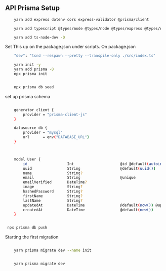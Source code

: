 


## API Prisma Setup

```sh
    yarn add express dotenv cors express-validator @prisma/client
```


```sh
    yarn add typescript @types/node @types/node @types/express @types/dotenv @types/cors
```

```sh
    yarn add ts-node-dev -D
```

Set This up on the package.json under scripts.  On package.json

```sh
    "dev": "tsnd --respawn --pretty --transpile-only ./src/index.ts"
```


```sh
    yarn init -y
    yarn add prisma -D
    npx prisma init
```

```sh

    npx prisma db seed
```

set up prisma schema


```sh

    generator client {
        provider = "prisma-client-js"
    }

    datasource db {
        provider = "mysql"
        url      = env("DATABASE_URL")
    }



    model User {  
        id                  Int                     @id @default(autoincrement())
        uuid                String                  @default(uuid()) 
        name                String? 
        email               String                  @unique
        emailVerified       DateTime? 
        image               String? 
        hashedPassword      String? 
        firstName           String? 
        lastName            String?
        updatedAt           DateTime                @default(now()) @updatedAt
        createdAt           DateTime                @default(now())
    }

```

```sh

 npx prisma db push

```

Starting the first migration

```sh

    yarn prisma migrate dev --name init

```

```sh

    yarn prisma migrate dev

```
